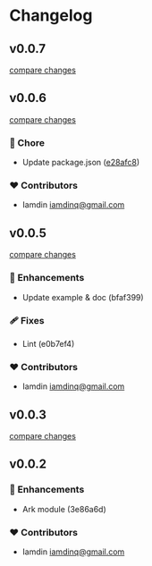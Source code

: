 # Changelog


## v0.0.7

[compare changes](https://github.com/iamdin/nuxt-ark-ui/compare/v0.0.6...v0.0.7)

## v0.0.6

[compare changes](https://github.com/iamdin/nuxt-ark-ui/compare/v0.0.5...v0.0.6)

### 🏡 Chore

- Update package.json ([e28afc8](https://github.com/iamdin/nuxt-ark-ui/commit/e28afc8))

### ❤️  Contributors

- Iamdin <iamdinq@gmail.com>

## v0.0.5

[compare changes](https://undefined/undefined/compare/v0.0.3...v0.0.5)

### 🚀 Enhancements

- Update example & doc (bfaf399)

### 🩹 Fixes

- Lint (e0b7ef4)

### ❤️  Contributors

- Iamdin <iamdinq@gmail.com>

## v0.0.3

[compare changes](https://undefined/undefined/compare/v0.0.2...v0.0.3)

## v0.0.2


### 🚀 Enhancements

- Ark module (3e86a6d)

### ❤️  Contributors

- Iamdin <iamdinq@gmail.com>

